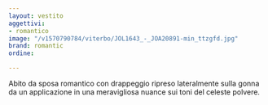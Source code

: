 ```yaml
---
layout: vestito
aggettivi:
- romantico
image: "/v1570790784/viterbo/JOL1643_-_JOA20891-min_ttzgfd.jpg"
brand: romantic
ordine: 

---
```

Abito da sposa romantico con drappeggio ripreso lateralmente sulla gonna  da un applicazione in una meravigliosa nuance sui toni del celeste polvere.